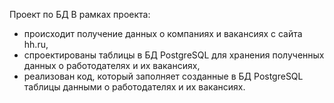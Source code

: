Проект по БД
В рамках проекта:
- происходит получение данных о компаниях и вакансиях с сайта hh.ru,
- спроектированы таблицы в БД PostgreSQL для хранения полученных данных о работодателях и их вакансиях,
- реализован код, который заполняет созданные в БД PostgreSQL таблицы данными о работодателях и их вакансиях.
